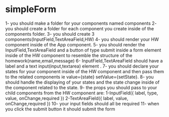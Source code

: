 # simpleForm

1- you should make a folder for your components named
components
2- you should create a folder for each component you create
inside of the components folder.
3- you should create 3 components(InputField,TextAreaField,HW)
4- you should render your HW component inside of the App component.
5- you should render the InputField,TextAreaField and a button of type submit inside a form
element inside of the HW component to resemble
the structure of the homework(name,email,message)
6- InputField,TextAreaField should have a label and a text input(input,textarea)
element .
7- you should declare your states for your component inside of the HW component
and then pass them to the related components ie value={state} setValue={setState}.
8- you should handle the displaying of your states and the state change inside of the component related to the state.
9- the props you should pass to your child components from
the HW component are:
1-InputField({ label, type, value, onChange,required })
2-TextAreaField({ label, value, onChange,required })
10- your input fields should all be required
11- when you click the submit button it should submit the form
